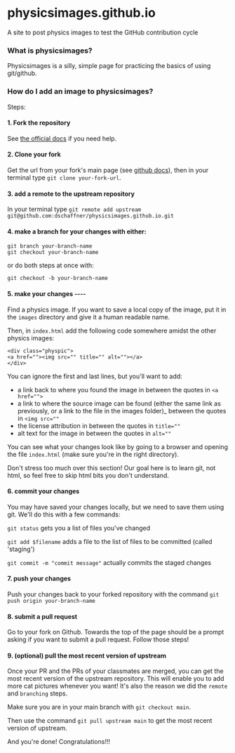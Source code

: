 # physicsimages.github.io
A site to post physics images to test the GitHub contribution cycle

### What is physicsimages?

Physicsimages is a silly, simple page for practicing the basics of using git/github.

### How do I add an image to physicsimages?

Steps:

#### 1. Fork the repository

See [the official docs](https://docs.github.com/en/pull-requests/collaborating-with-pull-requests/working-with-forks/fork-a-repo#forking-a-repository) if you need help.

#### 2. Clone your fork 

Get the url from your fork's main page (see [github docs](https://docs.github.com/en/pull-requests/collaborating-with-pull-requests/working-with-forks/fork-a-repo#cloning-your-forked-repository)), then in your terminal type `git clone your-fork-url`.

#### 3. add a remote to the upstream repository 

In your terminal type `git remote add upstream git@github.com:dschaffner/physicsimages.github.io.git`

#### 4. make a branch for your changes with either:

    git branch your-branch-name
    git checkout your-branch-name

or do both steps at once with:

    git checkout -b your-branch-name

#### 5. make your changes ----

Find a physics image. If you want to save a local copy of the image, put it in the `images` directory and give it a human readable name.

Then, in `index.html` add the following code somewhere amidst the other physics images:

    <div class="physpic">
    <a href=""><img src="" title="" alt=""></a>
    </div>

You can ignore the first and last lines, but you'll want to add:
* a link back to where you found the image in between the quotes in `<a href="">`
* a link to where the source image can be found (either the same link as previously, or a link to the file in the images folder)_ between the quotes in `<img src=""`
* the license attribution in between the quotes in `title=""`
* alt text for the image in between the quotes in `alt=""`

You can see what your changes look like by going to a browser and opening the file `index.html` (make sure you're in the right directory).

Don't stress too much over this section! Our goal here is to learn git, not html, so feel free to skip html bits you don't understand.

#### 6. commit your changes

You may have saved your changes locally, but we need to save them using git. We'll do this with a few commands:

`git status` gets you a list of files you've changed

`git add $filename` adds a file to the list of files to be committed (called 'staging')

`git commit -m "commit message"` actually commits the staged changes


#### 7. push your changes

Push your changes back to your forked repository with the command `git push origin your-branch-name`

#### 8. submit a pull request

Go to your fork on Github. Towards the top of the page should be a prompt asking if you want to submit a pull request. Follow those steps!

#### 9. (optional) pull the most recent version of upstream

Once your PR and the PRs of your classmates are merged, you can get the most recent version of the upstream repository. This will enable you to add more cat pictures whenever you want! It's also the reason we did the `remote` and `branching` steps.

Make sure you are in your main branch with `git checkout main`. 

Then use the command `git pull upstream main` to get the most recent version of upstream.

And you're done! Congratulations!!!

